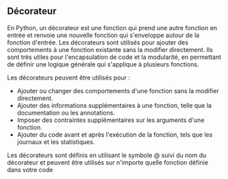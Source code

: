 ## Décorateur

En Python, un décorateur est une fonction qui prend une autre fonction en entrée et renvoie une nouvelle fonction qui s'enveloppe autour de la fonction d'entrée. Les décorateurs sont utilisés pour ajouter des comportements à une fonction existante sans la modifier directement. Ils sont très utiles pour l'encapsulation de code et la modularité, en permettant de définir une logique générale qui s'applique à plusieurs fonctions.

Les décorateurs peuvent être utilisés pour :

- Ajouter ou changer des comportements d'une fonction sans la modifier directement.
- Ajouter des informations supplémentaires à une fonction, telle que la documentation ou les annotations.
- Imposer des contraintes supplémentaires sur les arguments d'une fonction.
- Ajouter du code avant et après l'exécution de la fonction, tels que les journaux et les statistiques.

Les décorateurs sont définis en utilisant le symbole @ suivi du nom du décorateur et peuvent être utilisés sur n'importe quelle fonction définie dans votre code
